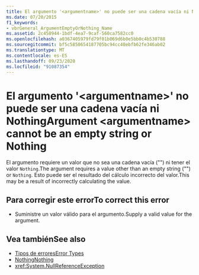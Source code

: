 ```yaml
---
title: El argumento '<argumentname>' no puede ser una cadena vacía ni Nothing
ms.date: 07/20/2015
f1_keywords:
- vbrGeneral_ArgumentEmptyOrNothing_Name
ms.assetid: 2c458944-1bdf-4ea7-9caf-560ca7582cc0
ms.openlocfilehash: a0367405979fd79f01b069d6b0e5bb0c4b530788
ms.sourcegitcommit: bf5c5850654187705bc94cc40ebfb62fe346ab02
ms.translationtype: MT
ms.contentlocale: es-ES
ms.lasthandoff: 09/23/2020
ms.locfileid: "91087354"
---
```

# <a name="argument-argumentname-cannot-be-an-empty-string-or-nothing"></a><span data-ttu-id="f06fa-102">El argumento '\<argumentname>' no puede ser una cadena vacía ni Nothing</span><span class="sxs-lookup"><span data-stu-id="f06fa-102">Argument \<argumentname> cannot be an empty string or Nothing</span></span>

<span data-ttu-id="f06fa-103">El argumento requiere un valor que no sea una cadena vacía ("") ni tener el valor `Nothing`.</span><span class="sxs-lookup"><span data-stu-id="f06fa-103">The argument requires a value other than an empty string ("") or `Nothing`.</span></span> <span data-ttu-id="f06fa-104">Esto puede ser el resultado del cálculo incorrecto del valor.</span><span class="sxs-lookup"><span data-stu-id="f06fa-104">This may be a result of incorrectly calculating the value.</span></span>  
  
## <a name="to-correct-this-error"></a><span data-ttu-id="f06fa-105">Para corregir este error</span><span class="sxs-lookup"><span data-stu-id="f06fa-105">To correct this error</span></span>  
  
- <span data-ttu-id="f06fa-106">Suministre un valor válido para el argumento.</span><span class="sxs-lookup"><span data-stu-id="f06fa-106">Supply a valid value for the argument.</span></span>  
  
## <a name="see-also"></a><span data-ttu-id="f06fa-107">Vea también</span><span class="sxs-lookup"><span data-stu-id="f06fa-107">See also</span></span>

- [<span data-ttu-id="f06fa-108">Tipos de errores</span><span class="sxs-lookup"><span data-stu-id="f06fa-108">Error Types</span></span>](../programming-guide/language-features/error-types.md)
- [<span data-ttu-id="f06fa-109">Nothing</span><span class="sxs-lookup"><span data-stu-id="f06fa-109">Nothing</span></span>](../language-reference/nothing.md)
- <xref:System.NullReferenceException>
